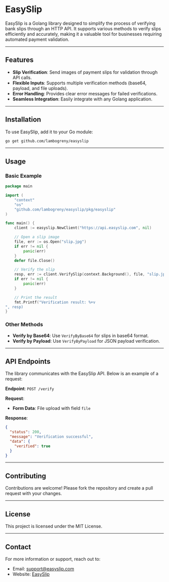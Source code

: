 # EasySlip

EasySlip is a Golang library designed to simplify the process of verifying bank slips through an HTTP API. It supports various methods to verify slips efficiently and accurately, making it a valuable tool for businesses requiring automated payment validation.

---

## Features

- **Slip Verification**: Send images of payment slips for validation through API calls.
- **Flexible Inputs**: Supports multiple verification methods (base64, payload, and file uploads).
- **Error Handling**: Provides clear error messages for failed verifications.
- **Seamless Integration**: Easily integrate with any Golang application.

---

## Installation

To use EasySlip, add it to your Go module:

```bash
go get github.com/lambogreny/easyslip
```

---

## Usage

### Basic Example

```go
package main

import (
    "context"
    "os"
    "github.com/lambogreny/easyslip/pkg/easyslip"
)

func main() {
    client := easyslip.NewClient("https://api.easyslip.com", nil)

    // Open a slip image
    file, err := os.Open("slip.jpg")
    if err != nil {
        panic(err)
    }
    defer file.Close()

    // Verify the slip
    resp, err := client.VerifySlip(context.Background(), file, "slip.jpg")
    if err != nil {
        panic(err)
    }

    // Print the result
    fmt.Printf("Verification result: %+v
", resp)
}
```

### Other Methods

- **Verify by Base64**: Use `VerifyByBase64` for slips in base64 format.
- **Verify by Payload**: Use `VerifyByPayload` for JSON payload verification.

---

## API Endpoints

The library communicates with the EasySlip API. Below is an example of a request:

**Endpoint**: `POST /verify`

**Request**:
- **Form Data**: File upload with field `file`

**Response**:
```json
{
  "status": 200,
  "message": "Verification successful",
  "data": {
    "verified": true
  }
}
```

---

## Contributing

Contributions are welcome! Please fork the repository and create a pull request with your changes.

---

## License

This project is licensed under the MIT License.

---

## Contact

For more information or support, reach out to:
- Email: support@easyslip.com
- Website: [EasySlip](https://easyslip.com)

